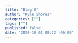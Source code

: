```yaml
---
title: "Blog 8"
author: "Kyle Shores"
categories: [""]
tags: [""]
published: false
date: "2020-10-01 08:22 -06:00"
---
```

